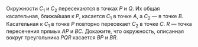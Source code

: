 Окружности $C_1$ и $C_2$ пересекаются в точках $P$ и $Q$. Их общая касательная, ближайшая к $P$, касается $C_1$ в точке $A$, а $C_2$  —  в точке $B$. Касательная к $C_1$ в точке $P$ повторно пересекает $C_2$ в точке $C$. $R$  —  точка пересечения прямых $AP$ и $BC$. Докажите, что окружность, описанная вокруг треугольника $PQR$ касается $BP$ и $BR$.